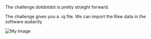 The challenge dotdotdot is pretty straight forward.

The challenge gives you a .iq file. We can import the Raw data in the software audacity

![My Image](~/Picture/dotdotdot.png)
